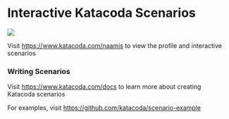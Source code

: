 # Interactive Katacoda Scenarios

[![](http://shields.katacoda.com/katacoda/naamis/count.svg)](https://www.katacoda.com/naamis "Get your profile on Katacoda.com")

Visit https://www.katacoda.com/naamis to view the profile and interactive scenarios

### Writing Scenarios
Visit https://www.katacoda.com/docs to learn more about creating Katacoda scenarios

For examples, visit https://github.com/katacoda/scenario-example
